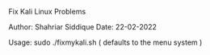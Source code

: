 Fix Kali Linux Problems

Author: Shahriar Siddique
Date: 22-02-2022


Usage: sudo ./fixmykali.sh  ( defaults to the menu system )


